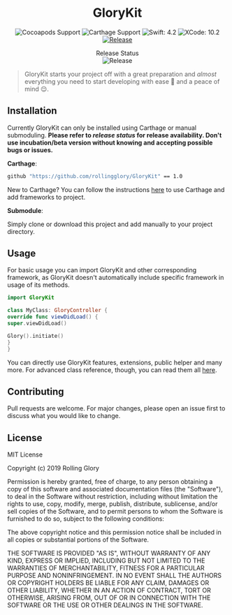 <h1 align="center">GloryKit</h1>
<p align="center">
<img alt="Cocoapods Support" src="https://img.shields.io/badge/cocoapods-not%20supported-red" target="_blank">
<img alt="Carthage Support" src="https://img.shields.io/badge/carthage-available-success" target="_blank">
<img alt="Swift: 4.2" src="https://img.shields.io/badge/swift-4.2-blue" target="_blank" />
<img alt="XCode: 10.2" src="https://img.shields.io/badge/xcode-10.2-blueviolet" target="_blank" />
<a href="https://github.com/rollingglory/GloryKit/releases"><img alt="Release" src="https://img.shields.io/github/v/tag/rollingglory/GloryKit?label=latest" target="_blank"></a>
</p>
<p align="center">Release Status<br>
<img alt="Release" src="https://img.shields.io/github/v/release/rollingglory/GloryKit" target="_blank" /></p>

>GloryKit starts your project off with a great preparation and _almost_ everything you need to start developing with ease 💖 and a peace of mind 😌.
## Installation

Currently GloryKit can only be installed using Carthage or manual submoduling.
**Please refer to _release status_ for release availability. Don't use incubation/beta version without knowing and accepting possible bugs or issues.**

**Carthage**:
```bash
github "https://github.com/rollingglory/GloryKit" == 1.0
```
New to Carthage? You can follow the instructions [here](https://github.com/Carthage/Carthage#installing-carthage) to use Carthage and add frameworks to project.

**Submodule**:

Simply clone or download this project and add manually to your project directory.

## Usage

For basic usage you can import GloryKit and other corresponding framework, as GloryKit doesn't automatically include specific framework in usage of its methods.

```swift
import GloryKit

class MyClass: GloryController {
override func viewDidLoad() {
super.viewDidLoad()

Glory().initiate()
}
}
```

You can directly use GloryKit features, extensions, public helper and many more.
For advanced class reference, though, you can read them all [here](https://rollingglory.com/glorykit/docs.html).

## Contributing
Pull requests are welcome. For major changes, please open an issue first to discuss what you would like to change.

## License

MIT License

Copyright (c) 2019 Rolling Glory

Permission is hereby granted, free of charge, to any person obtaining a copy
of this software and associated documentation files (the "Software"), to deal
in the Software without restriction, including without limitation the rights
to use, copy, modify, merge, publish, distribute, sublicense, and/or sell
copies of the Software, and to permit persons to whom the Software is
furnished to do so, subject to the following conditions:

The above copyright notice and this permission notice shall be included in all
copies or substantial portions of the Software.

<p>
THE SOFTWARE IS PROVIDED "AS IS", WITHOUT WARRANTY OF ANY KIND, EXPRESS OR IMPLIED, INCLUDING BUT NOT LIMITED TO THE WARRANTIES OF MERCHANTABILITY, FITNESS FOR A PARTICULAR PURPOSE AND NONINFRINGEMENT. IN NO EVENT SHALL THE AUTHORS OR COPYRIGHT HOLDERS BE LIABLE FOR ANY CLAIM, DAMAGES OR OTHER LIABILITY, WHETHER IN AN ACTION OF CONTRACT, TORT OR OTHERWISE, ARISING FROM, OUT OF OR IN CONNECTION WITH THE SOFTWARE OR THE USE OR OTHER DEALINGS IN THE SOFTWARE.
</p>
